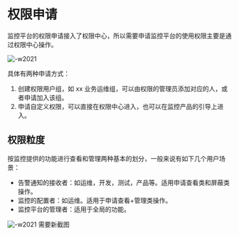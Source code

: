 # 权限申请

监控平台的权限申请接入了权限中心，所以需要申请监控平台的使用权限主要是通过权限中心操作。

![-w2021](media/16044601082014.jpg)

具体有两种申请方式：

1. 创建权限用户组，如 xx 业务运维组，可以由权限的管理员添加对应的人，或者申请加入该组。
2. 申请自定义权限，可以直接在权限中心进入，也可以在监控产品的引导上进入。

## 权限粒度

按监控提供的功能进行查看和管理两种基本的划分，一般来说有如下几个用户场景：

* 告警通知的接收者：如运维，开发，测试，产品等。适用申请查看类和屏蔽类操作。
* 监控的配置者：如运维。适用于申请查看+管理类操作。
* 监控平台的管理者：适用于全局的功能。 

![-w2021](media/16044602044573.jpg) 需要新截图


